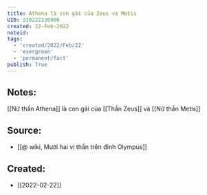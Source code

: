 ```yaml
---
title: Athena là con gái của Zeus và Metis
UID: 220222220906
created: 22-Feb-2022
noteid:
tags:
  - 'created/2022/Feb/22'
  - 'evergreen'
  - 'permanent/fact'
publish: True
---
```

## Notes:
[[Nữ thần Athena]] là con gái của [[Thần Zeus]] và [[Nữ thần Metis]]

## Source:
- [[@ wiki, Mười hai vị thần trên đỉnh Olympus]]




## Created:
- [[2022-02-22]]
